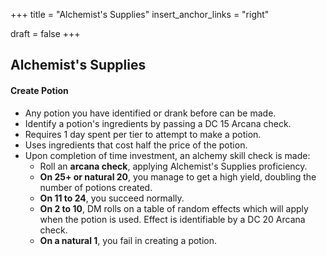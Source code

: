 +++
title = "Alchemist's Supplies"
insert_anchor_links = "right"

draft = false
+++

## Alchemist's Supplies
#### Create Potion
* Any potion you have identified or drank before can be made.
* Identify a potion's ingredients by passing a DC 15 Arcana check.
* Requires 1 day spent per tier to attempt to make a potion.
* Uses ingredients that cost half the price of the potion.
* Upon completion of time investment, an alchemy skill check is made:
    - Roll an <b>arcana check</b>, applying Alchemist's Supplies proficiency.
    - **On 25+ or natural 20**, you manage to get a high yield, doubling the number of potions created.
    - **On 11 to 24**, you succeed normally.
    - **On 2 to 10**, DM rolls on a table of random effects which will apply when the potion is used. Effect is identifiable by a DC 20 Arcana check.
    - **On a natural 1**, you fail in creating a potion.
